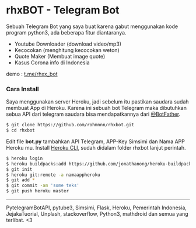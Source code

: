 # rhxBOT - Telegram Bot 
Sebuah Telegram Bot yang saya buat karena gabut menggunakan kode program python3, ada beberapa fitur diantaranya.
  - Youtube Downloader (download video/mp3)
  - Kecocokan (menghitung kecocokan weton)
  - Quote Maker (Membuat image quote)
  - Kasus Corona info di Indonesia

demo : [t.me/rhxx_bot](https://t.me/rhxx_bot)




### Cara Install

Saya menggunakan server Heroku, jadi sebelum itu pastikan saudara sudah membuat App di Heroku. Karena ini sebuah bot Telegram maka dibutuhkan sebua API dari telegram saudara bisa mendapatkannya dari [@BotFather](https://t.me/BotFather).

```sh
$ git clone https://github.com/rohmnnn/rhxbot.git
$ cd rhxbot
```

Edit file **bot.py** tambahkan API Telegram, APP-Key Simsimi dan Nama APP Heroku mu.
Install  [Heroku CLI](https://devcenter.heroku.com/articles/heroku-cli), sudah didalam folder rhxbot lanjut perintah.
```sh
$ heroku login
$ heroku buildpacks:add https://github.com/jonathanong/heroku-buildpack-ffmpeg-latest.git
$ git init
$ heroku git:remote -a namaappheroku
$ git add *
$ git commit -am 'some teks'
$ git push heroku master
```

--------------------------------
PytelegramBotAPI, pytube3, Simsimi, Flask, Heroku, Pemerintah Indonesia, JejakaTuorial, Unplash, stackoverflow, Python3, mathdroid dan semua yang terlibat. <3 

